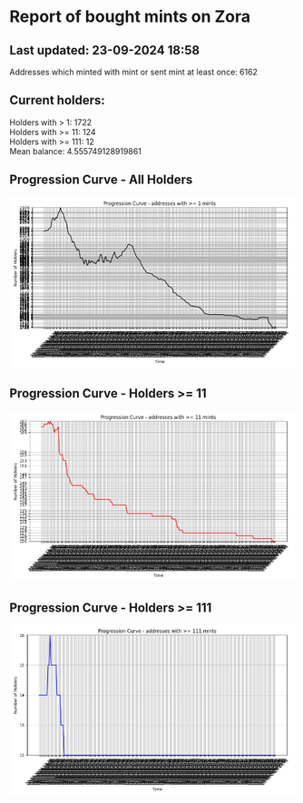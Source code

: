 # Report of bought mints on Zora
## Last updated: 23-09-2024 18:58
Addresses which minted with mint or sent mint at least once: 6162

## Current holders:
Holders with > 1: 1722  
Holders with >= 11: 124  
Holders with >= 111: 12  
Mean balance: 4.555749128919861  

## Progression Curve - All Holders
![addresses with >= 1 mint](progression_curve_all.png)
## Progression Curve - Holders >= 11
![addresses with >= 11 mints](progression_curve_gt_11.png)
## Progression Curve - Holders >= 111
![addresses with >= 111 mints](progression_curve_gt_111.png)
